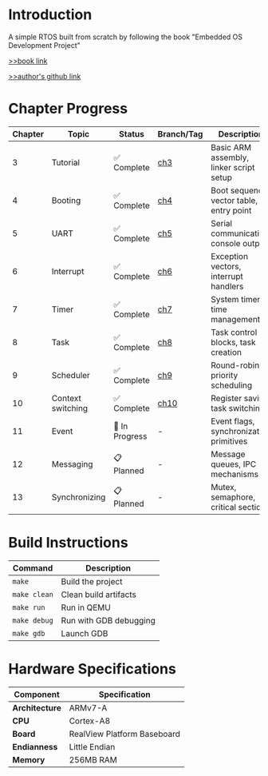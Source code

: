 # Introduction
A simple RTOS built from scratch by following the book "Embedded OS Development Project"

[>>book link](https://product.kyobobook.co.kr/detail/S000001033087)

[>>author's github link](https://github.com/navilera/Navilos)

# Chapter Progress

| Chapter | Topic | Status | Branch/Tag | Description |
|---------|-------|--------|------------|-------------|
| 3 | Tutorial | ✅ Complete | [ch3](https://github.com/k03302/embedded-os/tree/ch3) | Basic ARM assembly, linker script setup |
| 4 | Booting | ✅ Complete | [ch4](https://github.com/k03302/embedded-os/tree/ch4) | Boot sequence, vector table, entry point |
| 5 | UART | ✅ Complete | [ch5](https://github.com/k03302/embedded-os/tree/ch5) | Serial communication, console output |
| 6 | Interrupt | ✅ Complete | [ch6](https://github.com/k03302/embedded-os/tree/ch6) | Exception vectors, interrupt handlers |
| 7 | Timer | ✅ Complete | [ch7](https://github.com/k03302/embedded-os/tree/ch7) | System timer, time management |
| 8 | Task | ✅ Complete | [ch8](https://github.com/k03302/embedded-os/tree/ch8) | Task control blocks, task creation |
| 9 | Scheduler | ✅ Complete | [ch9](https://github.com/k03302/embedded-os/tree/ch9) | Round-robin, priority scheduling |
| 10 | Context switching | ✅ Complete | [ch10](https://github.com/k03302/embedded-os/tree/ch10) | Register saving, task switching |
| 11 | Event | 🚧 In Progress | - | Event flags, synchronization primitives |
| 12 | Messaging | 📋 Planned | - | Message queues, IPC mechanisms |
| 13 | Synchronizing | 📋 Planned | - | Mutex, semaphore, critical sections |


# Build Instructions

| Command | Description |
|---------|-------------|
| `make` | Build the project |
| `make clean` | Clean build artifacts |
| `make run` | Run in QEMU |
| `make debug` | Run with GDB debugging |
| `make gdb` | Launch GDB |

# Hardware Specifications

| Component | Specification |
|-----------|---------------|
| **Architecture** | ARMv7-A |
| **CPU** | Cortex-A8 |
| **Board** | RealView Platform Baseboard |
| **Endianness** | Little Endian |
| **Memory** | 256MB RAM |